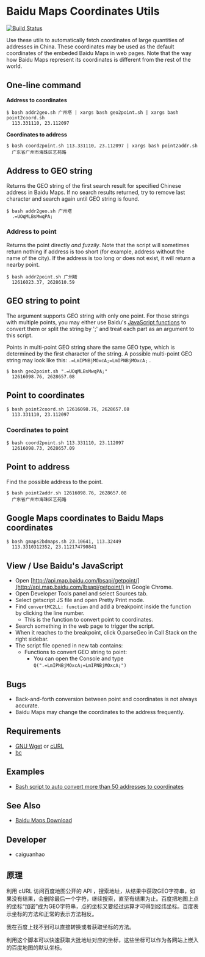 # Baidu Maps Coordinates Utils

[![Build Status](https://travis-ci.org/caiguanhao/baidu-maps-coord-utils.png?branch=master)](https://travis-ci.org/caiguanhao/baidu-maps-coord-utils)

Use these utils to automatically fetch coordinates of large quantities of addresses in China. These coordinates may be used as the default coordinates of the embeded Baidu Maps in web pages. Note that the way how Baidu Maps represent its coordinates is different from the rest of the world.

## One-line command

**Address to coordinates**

    $ bash addr2geo.sh 广州塔 | xargs bash geo2point.sh | xargs bash point2coord.sh
      113.331110, 23.112097

**Coordinates to address**

    $ bash coord2point.sh 113.331110, 23.112097 | xargs bash point2addr.sh
      广东省广州市海珠区艺苑路

## Address to GEO string

Returns the GEO string of the first search result for specified Chinese address in Baidu Maps. If no search results returned, try to remove last character and search again until GEO string is found.

    $ bash addr2geo.sh 广州塔
      .=UOqMLBsMwqPA;

### Address to point

Returns the point directly *and fuzzily*. Note that the script will sometimes return nothing if address is too short (for example, address without the name of the city). If the address is too long or does not exist, it will return a nearby point.

    $ bash addr2point.sh 广州塔
      12616023.37, 2628610.59

## GEO string to point

The argument supports GEO string with only one point. For those strings with multiple points, you may either use Baidu's [JavaScript functions](http://api.map.baidu.com/getmodules?v=1.2&mod=scommon) to convert them or split the string by ';' and treat each part as an argument to this script.

Points in multi-point GEO string share the same GEO type, which is determined by the first character of the string. A possible multi-point GEO string may look like this: ``.=LmIPNBjMOxcA;=LmIPNBjMOxcA;`` .

    $ bash geo2point.sh ".=UOqMLBsMwqPA;"
      12616098.76, 2628657.08

## Point to coordinates

    $ bash point2coord.sh 12616098.76, 2628657.08
      113.331110, 23.112097

### Coordinates to point

    $ bash coord2point.sh 113.331110, 23.112097
      12616098.73, 2628657.09

## Point to address

Find the possible address to the point.

    $ bash point2addr.sh 12616098.76, 2628657.08
      广东省广州市海珠区艺苑路

## Google Maps coordinates to Baidu Maps coordinates

    $ bash gmaps2bdmaps.sh 23.10641, 113.32449
      113.3310312352, 23.112174790841

## View / Use Baidu's JavaScript

* Open [http://api.map.baidu.com/lbsapi/getpoint/](http://api.map.baidu.com/lbsapi/getpoint/) in Google Chrome.
* Open Developer Tools panel and select Sources tab.
* Select getscript JS file and open Pretty Print mode.
* Find ``convertMC2LL: function`` and add a breakpoint inside the function by clicking the line number.
  * This is the function to convert point to coordinates.
* Search something in the web page to trigger the script.
* When it reaches to the breakpoint, click O.parseGeo in Call Stack on the right sidebar.
* The script file opened in new tab contains:
  * Functions to convert GEO string to point:
    * You can open the Console and type ``Q(".=LmIPNBjMOxcA;=LmIPNBjMOxcA;")``

## Bugs

* Back-and-forth conversion between point and coordinates is not always accurate.
* Baidu Maps may change the coordinates to the address frequently.

## Requirements

* [GNU Wget](http://www.gnu.org/software/wget/) or [cURL](http://curl.haxx.se/)
* [bc](http://www.gnu.org/software/bc/)

## Examples

* [Bash script to auto convert more than 50 addresses to coordinates](https://github.com/qnn/qnn-agent-sites/blob/master/misc/update_coords.sh)

## See Also

* [Baidu Maps Download](https://github.com/caiguanhao/baidu-maps-download)

## Developer

* caiguanhao

## 原理

利用 cURL 访问百度地图公开的 API ，搜索地址，从结果中获取GEO字符串，如果没有结果，会删除最后一个字符，继续搜索，直至有结果为止。百度把地图上点的坐标“加密”成为GEO字符串，点的坐标又要经过运算才可得到经纬坐标。百度表示坐标的方法和正常的表示方法相反。

我在百度上找不到可以直接转换或者获取坐标的方法。

利用这个脚本可以快速获取大批地址对应的坐标，这些坐标可以作为各网站上嵌入的百度地图的默认坐标。
